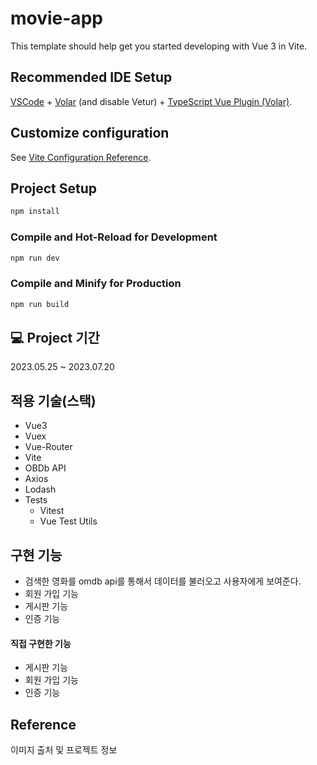 # movie-app

This template should help get you started developing with Vue 3 in Vite.

## Recommended IDE Setup

[VSCode](https://code.visualstudio.com/) + [Volar](https://marketplace.visualstudio.com/items?itemName=Vue.volar) (and disable Vetur) + [TypeScript Vue Plugin (Volar)](https://marketplace.visualstudio.com/items?itemName=Vue.vscode-typescript-vue-plugin).

## Customize configuration

See [Vite Configuration Reference](https://vitejs.dev/config/).

## Project Setup

```sh
npm install
```

### Compile and Hot-Reload for Development

```sh
npm run dev
```

### Compile and Minify for Production

```sh
npm run build
```

## 💻 Project 기간

2023.05.25 ~ 2023.07.20

## 적용 기술(스택)

- Vue3
- Vuex
- Vue-Router
- Vite
- OBDb API
- Axios
- Lodash
- Tests
    - Vitest
    - Vue Test Utils

## 구현 기능

- 검색한 영화를 omdb api를 통해서 데이터를 불러오고 사용자에게 보여준다.
- 회원 가입 기능
- 게시판 기능
- 인증 기능

#### 직접 구현한 기능

- 게시판 기능
- 회원 가입 기능
- 인증 기능

## Reference

이미지 출처 및 프로젝트 정보
